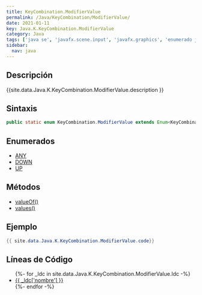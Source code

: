 ```yaml
---
title: KeyCombination.ModifierValue
permalink: /Java/KeyCombination/ModifierValue/
date: 2021-01-11
key: Java.K.KeyCombination.ModifierValue
category: Java
tags: ['java se', 'javafx.scene.input', 'javafx.graphics', 'enumerado java', 'JavaFX 2.0']
sidebar: 
  nav: java
---
```


## Descripción
{{site.data.Java.K.KeyCombination.ModifierValue.description }}

## Sintaxis
~~~java
public static enum KeyCombination.ModifierValue extends Enum<KeyCombination.ModifierValue>
~~~

## Enumerados
* [ANY](/Java/KeyCombination/ModifierValue/ANY/)
* [DOWN](/Java/KeyCombination/ModifierValue/DOWN/)
* [UP](/Java/KeyCombination/ModifierValue/UP/)

## Métodos
* [valueOf()](/Java/KeyCombination/ModifierValue/valueOf/)
* [values()](/Java/KeyCombination/ModifierValue/values/)

## Ejemplo
~~~java
{{ site.data.Java.K.KeyCombination.ModifierValue.code}}
~~~

## Líneas de Código
<ul>
{%- for _ldc in site.data.Java.K.KeyCombination.ModifierValue.ldc -%}
   <li>
       <a href="{{_ldc['url'] }}">{{ _ldc['nombre'] }}</a>
   </li>
{%- endfor -%}
</ul>
